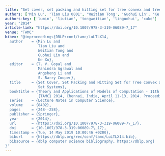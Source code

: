 ```yaml
---
title: "Set cover, set packing and hitting set for tree convex and tree-like set systems"
authors: ['Min Lu', 'Tian Liu 0001', 'Weitian Tong', 'Guohui Lin', 'Ke Xu 0001']
authors-key: ['lumin', 'liutian', 'tongweitian', 'linguohui', 'xuke']
year: "2014"
article-link: "https://doi.org/10.1007/978-3-319-06089-7_17"
venue: "TAMC"
bibex: "@inproceedings{DBLP:conf/tamc/LuLTLX14,
  author    = {Min Lu and
               Tian Liu and
               Weitian Tong and
               Guohui Lin and
               Ke Xu},
  editor    = {T. V. Gopal and
               Manindra Agrawal and
               Angsheng Li and
               S. Barry Cooper},
  title     = {Set Cover, Set Packing and Hitting Set for Tree Convex and Tree-Like
               Set Systems},
  booktitle = {Theory and Applications of Models of Computation - 11th Annual Conference,
               {TAMC} 2014, Chennai, India, April 11-13, 2014. Proceedings},
  series    = {Lecture Notes in Computer Science},
  volume    = {8402},
  pages     = {248--258},
  publisher = {Springer},
  year      = {2014},
  url       = {https://doi.org/10.1007/978-3-319-06089-7\_17},
  doi       = {10.1007/978-3-319-06089-7\_17},
  timestamp = {Tue, 14 May 2019 10:00:46 +0200},
  biburl    = {https://dblp.org/rec/conf/tamc/LuLTLX14.bib},
  bibsource = {dblp computer science bibliography, https://dblp.org}
}"
---
```

